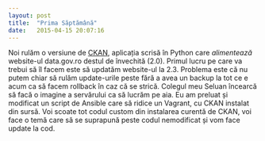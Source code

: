 ```yaml
---
layout: post
title:  "Prima Săptămână"
date:   2015-04-15 20:07:16
---
```


Noi rulăm o versiune de [CKAN](http://ckan.org/), aplicația scrisă în Python care _alimentează_ website-ul data.gov.ro destul de învechită (2.0). Primul lucru pe care va trebui să îl facem este să updatăm website-ul la 2.3. Problema este că nu putem chiar să rulăm update-urile peste fără a avea un backup la tot ce e acum ca să facem rollback în caz că se strică. Colegul meu Seluan încearcă să facă o imagine a servărului ca să lucrăm pe aia. Eu am preluat și modificat un script de Ansible care să ridice un Vagrant, cu CKAN instalat din sursă. Voi scoate tot codul custom din instalarea curentă de CKAN, voi face o temă care să se suprapună peste codul nemodificat și vom face update la cod.
